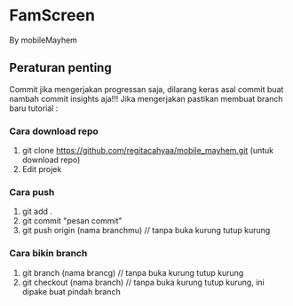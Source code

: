 # FamScreen
By mobileMayhem

## Peraturan penting
Commit jika mengerjakan progressan saja, dilarang keras asal commit buat nambah commit insights aja!!!
Jika mengerjakan pastikan membuat branch baru 
tutorial :

### Cara download repo
1. git clone https://github.com/regitacahyaa/mobile_mayhem.git (untuk download repo)
2. Edit projek

### Cara push
1. git add .
2. git commit "pesan commit"
3. git push origin (nama branchmu) // tanpa buka kurung tutup kurung

### Cara bikin branch
1. git branch (nama brancg) // tanpa buka kurung tutup kurung
3. git checkout (nama branch) // tanpa buka kurung tutup kurung, ini dipake buat pindah branch
